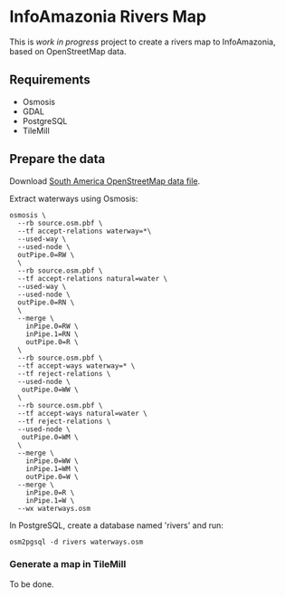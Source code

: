 # InfoAmazonia Rivers Map

This is *work in progress* project to create a rivers map to InfoAmazonia, based on OpenStreetMap data.

## Requirements

* Osmosis
* GDAL
* PostgreSQL
* TileMill

## Prepare the data

Download [South America OpenStreetMap data file](http://download.geofabrik.de/south-america-latest.osm.pbf).

Extract waterways using Osmosis:

```
osmosis \
  --rb source.osm.pbf \
  --tf accept-relations waterway=*\
  --used-way \
  --used-node \
  outPipe.0=RW \
  \
  --rb source.osm.pbf \
  --tf accept-relations natural=water \
  --used-way \
  --used-node \
  outPipe.0=RN \
  \
  --merge \
  	inPipe.0=RW \
  	inPipe.1=RN \
  	outPipe.0=R \
  \
  --rb source.osm.pbf \
  --tf accept-ways waterway=* \
  --tf reject-relations \
  --used-node \
   outPipe.0=WW \
  \
  --rb source.osm.pbf \
  --tf accept-ways natural=water \
  --tf reject-relations \
  --used-node \
   outPipe.0=WM \
  \
  --merge \
  	inPipe.0=WW \
  	inPipe.1=WM \
  	outPipe.0=W \
  --merge \
  	inPipe.0=R \
  	inPipe.1=W \
  --wx waterways.osm
```

In PostgreSQL, create a database named 'rivers' and run:

```
osm2pgsql -d rivers waterways.osm 
```

### Generate a map in TileMill

To be done.
